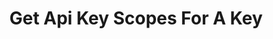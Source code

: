 ---
title: Get Api Key Scopes For A Key
api:
  file: openapi.json
  operationId: ApiKey-get_api_key_scopes_for_a_key
hidden: false
---